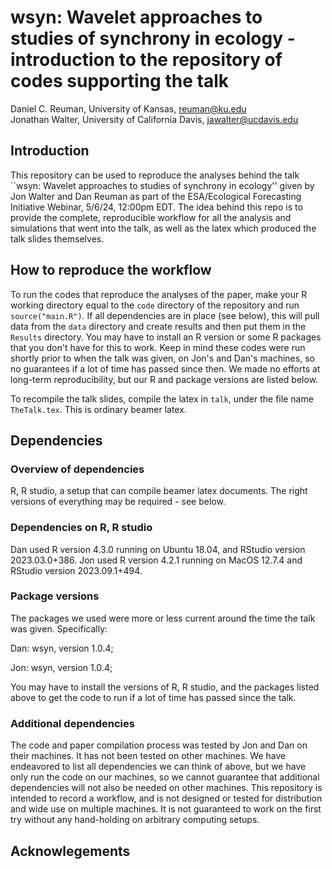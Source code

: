 # wsyn: Wavelet approaches to studies of synchrony in ecology - introduction to the repository of codes supporting the talk

Daniel C. Reuman, University of Kansas, reuman@ku.edu  
Jonathan Walter, University of California Davis, jawalter@ucdavis.edu  

## Introduction

This repository can be used to reproduce the analyses behind the talk
``wsyn: Wavelet approaches to studies of synchrony in ecology'' given by 
Jon Walter and Dan Reuman as part of the ESA/Ecological Forecasting Initiative 
Webinar, 5/6/24, 12:00pm EDT. The idea behind this repo is to provide the 
complete, reproducible workflow for all the analysis and simulations that went 
into the talk, as well as the latex which produced the talk slides themselves.

## How to reproduce the workflow

To run the codes that reproduce the analyses of the paper, make your R working directory equal to the `code` directory of 
the repository 
and run `source("main.R")`. If all dependencies are in place (see below), this will pull data from the `data` directory and create 
results and then put them in the `Results` directory. 
You may have to install an R version or some R packages
that you don't have for this to work. Keep in mind these codes were run shortly prior to when the talk was given,
on Jon's and Dan's  machines, so no guarantees if a lot of time has passed since then.
We made no efforts at long-term reproducibility, but our R and package versions are listed below.

To recompile the talk slides, compile the latex in `talk`, under the file name `TheTalk.tex`.
This is ordinary beamer latex. 

## Dependencies

### Overview of dependencies

R, R studio, a setup that can compile beamer latex documents. The right versions of everything may be required - see below.

### Dependencies on R, R studio

Dan used R version 4.3.0 running on Ubuntu 18.04, and RStudio version 2023.03.0+386. 
Jon used R version 4.2.1 running on MacOS 12.7.4 and RStudio version 2023.09.1+494.

### Package versions

The packages we used were more or less current around the time the talk was given. Specifically:

Dan: 
wsyn, version 1.0.4;

Jon:
wsyn, version 1.0.4;

You may have to install the versions of R, R studio, and the packages listed above to get the code to
run if a lot of time has passed since the talk. 

### Additional dependencies

The code and paper compilation process was tested by Jon and Dan on their machines. 
It has not been tested on other machines. We have endeavored to list all dependencies we can think of above, but we have 
only run the code on our machines, so we cannot guarantee that additional dependencies will not also be needed on other 
machines. This repository is intended to record a workflow, and is not designed or tested for distribution and wide use on 
multiple machines. It is not guaranteed to work on the first try without any hand-holding on arbitrary computing setups.

## Acknowlegements

<Insert ack here>













